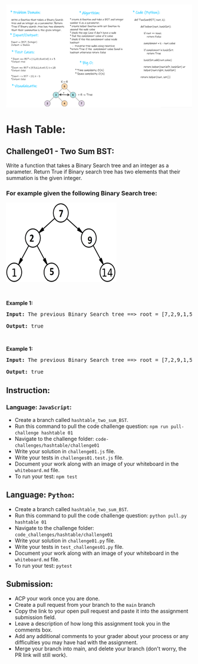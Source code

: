 ![](./hashchalenge01.PNG)

# Hash Table:

## Challenge01 - Two Sum BST:

Write a function that takes a Binary Search tree and an integer as a parameter.
Return True if Binary search tree has two elements that their summation is the given integer.
<h3> For example given the following Binary Search tree:</h3>
<img src= ".../../../../../assets/hashmap-01.png" style="width: 300px; height: 215px;" />


<p>&nbsp;</p>
<p><strong>Example 1:</strong></p>

<pre><strong>Input:</strong> The previous Binary Search tree ==> root = [7,2,9,1,5,null,14], k = 3
  
<strong>Output:</strong> true
</pre>


<p>&nbsp;</p>
<p><strong>Example 1:</strong></p>

<pre><strong>Input:</strong> The previous Binary Search tree ==> root = [7,2,9,1,5,null,14], k = 4
  
<strong>Output:</strong> true
</pre>



## Instruction:

### Language: `JavaScript`:

* Create a branch called `hashtable_two_sum_BST`.
* Run this command to pull the code challenge question: `npm run pull-challenge hashtable 01`
* Navigate to the challenge folder: `code-challenges/hashtable/challenge01`
* Write your solution in `challenge01.js` file.
* Write your tests in `challenges01.test.js` file.
* Document your work along with an image of your whiteboard in the `whiteboard.md` file.
* To run your test: `npm test`


## Language: `Python`:

* Create a branch called `hashtable_two_sum_BST`.
* Run this command to pull the code challenge question: `python pull.py hashtable 01`
* Navigate to the challenge folder: `code_challenges/hashtable/challenge01`
* Write your solution in `challenge01.py` file.
* Write your tests in `test_challenges01.py` file.
* Document your work along with an image of your whiteboard in the `whiteboard.md` file.
* To run your test: `pytest`


## Submission:
* ACP your work once you are done.
* Create a pull request from your branch to the `main` branch
* Copy the link to your open pull request and paste it into the assignment submission field.
* Leave a description of how long this assignment took you in the comments box.
* Add any additional comments to your grader about your process or any difficulties you may have had with the assignment.
* Merge your branch into main, and delete your branch (don't worry, the PR link will still work).
